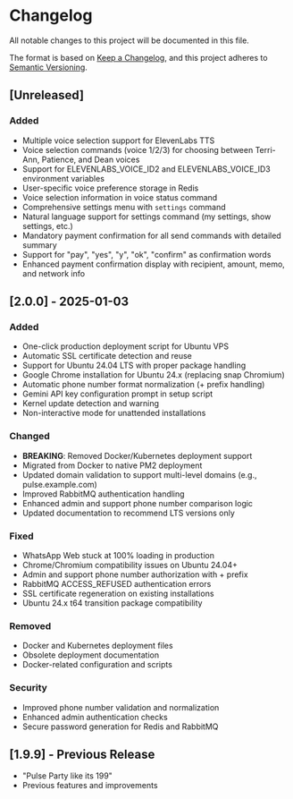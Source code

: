 # Changelog

All notable changes to this project will be documented in this file.

The format is based on [Keep a Changelog](https://keepachangelog.com/en/1.0.0/),
and this project adheres to [Semantic Versioning](https://semver.org/spec/v2.0.0.html).

## [Unreleased]

### Added
- Multiple voice selection support for ElevenLabs TTS
- Voice selection commands (voice 1/2/3) for choosing between Terri-Ann, Patience, and Dean voices
- Support for ELEVENLABS_VOICE_ID2 and ELEVENLABS_VOICE_ID3 environment variables
- User-specific voice preference storage in Redis
- Voice selection information in voice status command
- Comprehensive settings menu with `settings` command
- Natural language support for settings command (my settings, show settings, etc.)
- Mandatory payment confirmation for all send commands with detailed summary
- Support for "pay", "yes", "y", "ok", "confirm" as confirmation words
- Enhanced payment confirmation display with recipient, amount, memo, and network info

## [2.0.0] - 2025-01-03

### Added
- One-click production deployment script for Ubuntu VPS
- Automatic SSL certificate detection and reuse
- Support for Ubuntu 24.04 LTS with proper package handling
- Google Chrome installation for Ubuntu 24.x (replacing snap Chromium)
- Automatic phone number format normalization (+ prefix handling)
- Gemini API key configuration prompt in setup script
- Kernel update detection and warning
- Non-interactive mode for unattended installations

### Changed
- **BREAKING**: Removed Docker/Kubernetes deployment support
- Migrated from Docker to native PM2 deployment
- Updated domain validation to support multi-level domains (e.g., pulse.example.com)
- Improved RabbitMQ authentication handling
- Enhanced admin and support phone number comparison logic
- Updated documentation to recommend LTS versions only

### Fixed
- WhatsApp Web stuck at 100% loading in production
- Chrome/Chromium compatibility issues on Ubuntu 24.04+
- Admin and support phone number authorization with + prefix
- RabbitMQ ACCESS_REFUSED authentication errors
- SSL certificate regeneration on existing installations
- Ubuntu 24.x t64 transition package compatibility

### Removed
- Docker and Kubernetes deployment files
- Obsolete deployment documentation
- Docker-related configuration and scripts

### Security
- Improved phone number validation and normalization
- Enhanced admin authentication checks
- Secure password generation for Redis and RabbitMQ

## [1.9.9] - Previous Release
- "Pulse Party like its 199"
- Previous features and improvements
